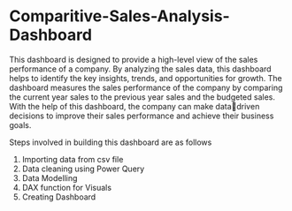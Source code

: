 # Comparitive-Sales-Analysis-Dashboard

 This dashboard is designed to provide a high-level view of the sales performance of a company. By analyzing
the sales data, this dashboard helps to identify the key insights, trends, and opportunities for growth. The
dashboard measures the sales performance of the company by comparing the current year sales to the
previous year sales and the budgeted sales. With the help of this dashboard, the company can make datadriven decisions to improve their sales performance and achieve their business goals.

Steps involved in building this dashboard are as follows

1. Importing data from csv file
2. Data cleaning using Power Query
3. Data Modelling
4. DAX function for Visuals
5. Creating Dashboard
